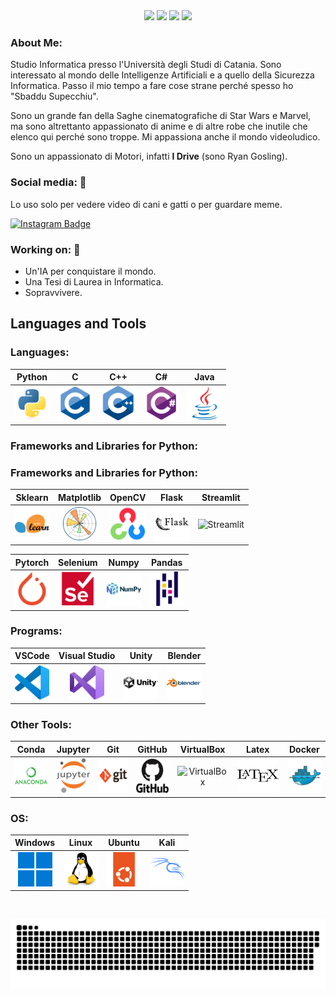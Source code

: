 <center>
	<img src=https://github-profile-trophy.vercel.app/?username=GiuseppeBellamacina&title=MultipleLang,Repositories,Stars,Commits,Experience,Followers&theme=darkhub />
	<div style="display: inline-block;">
		<img src=https://github-readme-stats.vercel.app/api?username=GiuseppeBellamacina&show_icons=true&count_private=true&theme=tokyonight />
		<img src=https://github-readme-stats.vercel.app/api/top-langs/?username=GiuseppeBellamacina&size_weight=0.01&count_weight=0.4&langs_count=20&hide=batchfile,shell,makefile&layout=compact&theme=tokyonight />
	</div>
	<img src=https://github-profile-summary-cards.vercel.app/api/cards/profile-details?username=GiuseppeBellamacina&theme=github_dark />
</center>

### About Me: 
Studio Informatica presso l'Università degli Studi di Catania. Sono interessato al mondo delle Intelligenze Artificiali e a quello della Sicurezza Informatica. Passo il mio tempo a fare cose strane perché spesso ho "Sbaddu Supecchiu".

Sono un grande fan della Saghe cinematografiche di Star Wars e Marvel, ma sono altrettanto appassionato di anime e di  altre robe che inutile che elenco qui perché sono troppe. Mi appassiona anche il mondo videoludico.

Sono un appassionato di Motori, infatti **I Drive** (sono Ryan Gosling).
 
### Social media: 📡  

Lo uso solo per vedere video di cani e gatti o per guardare meme.

[![Instagram Badge](https://img.shields.io/badge/Instagram-E4405F?style=for-the-badge&logo=instagram&logoColor=white)](https://www.instagram.com/giuseppe_bellamacina/)

### Working on: 🚀

- Un'IA per conquistare il mondo.
- Una Tesi di Laurea in Informatica.
- Sopravvivere.

## Languages and Tools 
<div>

### Languages:
| Python | C | C++ | C# | Java |
|----------|----------|----------|----------|----------|
|<div align="center"><img src="https://github.com/devicons/devicon/blob/master/icons/python/python-original.svg" title="Python"  alt="Python" width="55" height="55"/></div>|<div align="center"><img src="https://github.com/devicons/devicon/blob/master/icons/c/c-original.svg" title="C"  alt="C" width="55" height="55"/></div>|<div align="center"><img src="https://github.com/devicons/devicon/blob/master/icons/cplusplus/cplusplus-original.svg" title="C++" alt="C++" width="55" height="55"/></div>|<div align="center"><img src="https://github.com/devicons/devicon/blob/master/icons/csharp/csharp-original.svg" title="C#" alt="C#" width="55" height="55"/></div>|<div align="center"><img src="https://github.com/devicons/devicon/blob/master/icons/java/java-original.svg" title="Java" alt="Java" width="55" height="55"/></div>|

### Frameworks and Libraries for Python:

### Frameworks and Libraries for Python:

| Sklearn | Matplotlib | OpenCV | Flask | Streamlit |
|----------|----------|----------|----------|----------|
|<div align="center"><img src="https://github.com/devicons/devicon/blob/master/icons/scikitlearn/scikitlearn-original.svg" title="sklearn" alt="sklearn" width="55" height="55"/></div>|<div align="center"><img src="https://github.com/devicons/devicon/blob/master/icons/matplotlib/matplotlib-original.svg" title="mpl" alt="mpl" width="55" height="55"/></div>|<div align="center"><img src="https://github.com/devicons/devicon/blob/master/icons/opencv/opencv-original.svg" title="OpenCV" alt="OpenCV" width="55" height="55"/></div>|<div align="center"><img src="https://github.com/devicons/devicon/blob/master/icons/flask/flask-original-wordmark.svg" title="Flask" alt="Flask" width="55" height="55"/></div>|<div align="center"><img src="https://streamlit.io/images/brand/streamlit-mark-color.svg" title="Streamlit" alt="Streamlit" width="55" height="55"/></div>|

| Pytorch | Selenium | Numpy | Pandas |
|----------|----------|----------|----------|
|<div align="center"><img src="https://github.com/devicons/devicon/blob/master/icons/pytorch/pytorch-original.svg" title="Pytorch" alt="Pytorch" width="55" height="55"/></div>|<div align="center"><img src="https://github.com/devicons/devicon/blob/master/icons/selenium/selenium-original.svg" title="Selenium" alt="Selenium" width="55" height="55"/></div>|<div align="center"><img src="https://github.com/devicons/devicon/blob/master/icons/numpy/numpy-original-wordmark.svg" title="Numpy" alt="Numpy" width="55" height="55"/></div>|<div align="center"><img src="https://github.com/devicons/devicon/blob/master/icons/pandas/pandas-original.svg" title="Pandas" alt="Pandas" width="55" height="55"/></div>|

### Programs:

| VSCode | Visual Studio | Unity | Blender |
|--------|---------------|-------|---------|
|<div align="center"><img src="https://github.com/devicons/devicon/blob/master/icons/vscode/vscode-original.svg" title="VSCode" alt="VSCode" width="55" height="55"/></div>|<div align="center"><img src="https://github.com/devicons/devicon/blob/master/icons/visualstudio/visualstudio-original.svg" title="Visual Studio" alt="Visual Studio" width="55" height="55"/></div>|<div align="center"><img src="https://github.com/devicons/devicon/blob/master/icons/unity/unity-original-wordmark.svg" title="Unity" alt="Unity" width="55" height="55"/></div>|<div align="center"><img src="https://github.com/devicons/devicon/blob/master/icons/blender/blender-original-wordmark.svg" title="Blender" alt="Blender" width="55" height="55"/></div>|

### Other Tools:

| Conda | Jupyter | Git | GitHub | VirtualBox | Latex | Docker |
|----------|----------|----------|----------|----------|----------|----------|
|<div align="center"><img src="https://github.com/devicons/devicon/blob/master/icons/anaconda/anaconda-original-wordmark.svg" title="Anaconda" alt="Conda" width="55" height="55"/></div>|<div align="center"><img src="https://github.com/devicons/devicon/blob/master/icons/jupyter/jupyter-original-wordmark.svg" title="Jupiter" alt="Jupiter" width="55" height="55"/></div>|<div align="center"><img src="https://github.com/devicons/devicon/blob/master/icons/git/git-original-wordmark.svg" title="Git" alt="Git" width="55" height="55"/></div>|<div align="center"><img src="https://github.com/devicons/devicon/blob/master/icons/github/github-original-wordmark.svg" title="GitHub" alt="GitHub" width="55" height="55"/></div>|<div align="center"><img src="https://banner2.cleanpng.com/20190501/xvt/kisspng-computer-icons-virtualbox-portable-network-graphic-virtualbox-icon-of-line-style-available-in-svg-5cca247f73f9e3.6112721115567514874751.jpg" title="VirtualBox" alt="VirtualBox" width="80" height="55"/></div>|<div align="center"><img src="https://github.com/devicons/devicon/blob/master/icons/latex/latex-original.svg" title="Latex" alt="Latex" width="80" height="55"/></div>|<div align="center"><img src="https://github.com/devicons/devicon/blob/master/icons/docker/docker-original.svg" title="Docker" alt="Docker" width="55" height="55"/></div>|

### OS:

| Windows | Linux | Ubuntu | Kali |
|----------|----------|----------|----------|
|<div align="center"><img src="https://github.com/devicons/devicon/blob/master/icons/windows11/windows11-original.svg" title="Windows" alt="Windows" width="55" height="55"/></div>|<div align="center"><img src="https://github.com/devicons/devicon/blob/master/icons/linux/linux-original.svg" title="Linux" alt="Linux" width="55" height="55"/></div>|<div align="center"><img src="https://github.com/devicons/devicon/blob/master/icons/ubuntu/ubuntu-original.svg" title="Ubuntu" alt="Ubuntu" width="55" height="55"/></div>|<div align="center"><img src="https://github.com/canaleal/devicon/blob/new-icon-kali-linux/icons/kalilinux/kalilinux-original-wordmark.svg" title="Kali Linux" alt="Kali Linux" width="55" height="55"/></div>|

</div>

<div id="header" align="center">
  <img src="https://komarev.com/ghpvc/?username=GiuseppeBellamacina&style=for-the-badge&color=blue" alt=""/>
</div>

<p align="center">
 <img width="1000" src="assets/github-snake.svg" alt="snake"/>
</p>